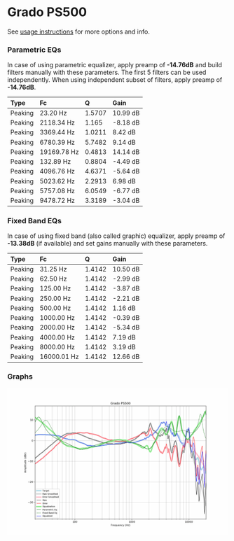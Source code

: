 # Grado PS500
See [usage instructions](https://github.com/jaakkopasanen/AutoEq#usage) for more options and info.

### Parametric EQs
In case of using parametric equalizer, apply preamp of **-14.76dB** and build filters manually
with these parameters. The first 5 filters can be used independently.
When using independent subset of filters, apply preamp of **-14.76dB**.

| Type    | Fc          |      Q | Gain     |
|:--------|:------------|:-------|:---------|
| Peaking | 23.20 Hz    | 1.5707 | 10.99 dB |
| Peaking | 2118.34 Hz  | 1.165  | -8.18 dB |
| Peaking | 3369.44 Hz  | 1.0211 | 8.42 dB  |
| Peaking | 6780.39 Hz  | 5.7482 | 9.14 dB  |
| Peaking | 19169.78 Hz | 0.4813 | 14.14 dB |
| Peaking | 132.89 Hz   | 0.8804 | -4.49 dB |
| Peaking | 4096.76 Hz  | 4.6371 | -5.64 dB |
| Peaking | 5023.62 Hz  | 2.2913 | 6.98 dB  |
| Peaking | 5757.08 Hz  | 6.0549 | -6.77 dB |
| Peaking | 9478.72 Hz  | 3.3189 | -3.04 dB |

### Fixed Band EQs
In case of using fixed band (also called graphic) equalizer, apply preamp of **-13.38dB**
(if available) and set gains manually with these parameters.

| Type    | Fc          |      Q | Gain     |
|:--------|:------------|:-------|:---------|
| Peaking | 31.25 Hz    | 1.4142 | 10.50 dB |
| Peaking | 62.50 Hz    | 1.4142 | -2.99 dB |
| Peaking | 125.00 Hz   | 1.4142 | -3.87 dB |
| Peaking | 250.00 Hz   | 1.4142 | -2.21 dB |
| Peaking | 500.00 Hz   | 1.4142 | 1.16 dB  |
| Peaking | 1000.00 Hz  | 1.4142 | -0.39 dB |
| Peaking | 2000.00 Hz  | 1.4142 | -5.34 dB |
| Peaking | 4000.00 Hz  | 1.4142 | 7.19 dB  |
| Peaking | 8000.00 Hz  | 1.4142 | 3.19 dB  |
| Peaking | 16000.01 Hz | 1.4142 | 12.66 dB |

### Graphs
![](./Grado%20PS500.png)